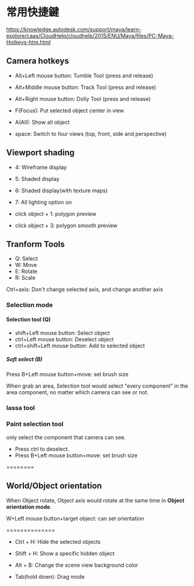 # 常用快捷鍵


https://knowledge.autodesk.com/support/maya/learn-explore/caas/CloudHelp/cloudhelp/2015/ENU/Maya/files/PC-Maya-Hotkeys-htm.html

## Camera hotkeys

* Alt+Left mouse button: Tumble Tool (press and release)
* Alt+Middle mouse button: Track Tool (press and release)
* Alt+Right mouse button: Dolly Tool (press and release)

* F(Focus): Put selected object center in view 
* A(All): Show all object

* space: Switch to four views (top, front, side and perspective)

## Viewport shading
* 4: Wireframe display
* 5: Shaded display
* 6: Shaded display(with texture maps)

* 7: All lighting option on

* click object + 1: polygon preview
* click object + 3: polygon smooth preview


## Tranform Tools
* Q: Select
* W: Move
* E: Rotate
* R: Scale

Ctrl+axis: Don't change selected axis, and change another axis

### Selection mode
#### Selection tool (Q)
* shift+Left mouse button: Select object
* ctrl+Left mouse button: Deselect object
* ctrl+shift+Left mouse button: Add to selected object
##### Soft select (B)
Press B+Left mouse button+move: set brush size

When grab an area, Selection tool would select "every component" in the area component, no matter which camera can see or not.

### lassa tool


### Paint selection tool
only select the component that camera can see.
* Press ctrl to deselect.
* Press B+Left mouse button+move: set brush size


========


## World/Object orientation
When Object rotate, Object axis would rotate at the same time in **Object orientation mode**.

W+Left mouse button+target object: can set orientation


==============


* Ctrl + H: Hide the selected objects
* Shift + H: Show a specific hidden object

* Alt + B: Change the scene view background color
* Tab(hold down): Drag mode

